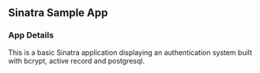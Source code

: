 ## Sinatra Sample App

### App Details
This is a basic Sinatra application displaying an authentication system built
with bcrypt, active record and postgresql.